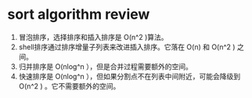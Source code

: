 sort algorithm review 
===============

1. 冒泡排序，选择排序和插入排序是 O(n^2 )算法。
2. shell排序通过排序增量子列表来改进插入排序。它落在 O(n) 和 O(n^2 ) 之间。
3. 归并排序是 O(nlog^n ），但是合并过程需要额外的空间。
4. 快速排序是 O(nlog^n ），但如果分割点不在列表中间附近，可能会降级到O(n^2 ) 。它不需要额外的空间。
